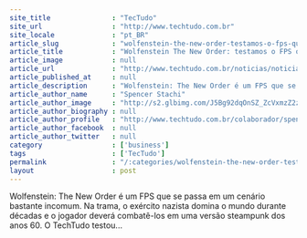 ```yaml
---
site_title               : "TecTudo"
site_url                 : "http://www.techtudo.com.br"
site_locale              : "pt_BR"
article_slug             : "wolfenstein-the-new-order-testamos-o-fps-que-traz-nazistas-steampunks"
article_title            : "Wolfenstein The New Order: testamos o FPS que traz nazistas steampunks"
article_image            : null
article_url              : "http://www.techtudo.com.br/noticias/noticia/2013/06/wolfenstein-new-order-testamos-o-fps-que-traz-nazistas-steampunks.html"
article_published_at     : null
article_description      : "Wolfenstein: The New Order é um FPS que se passa em um cenário bastante incomum. Na trama, o exército nazista domina o mundo durante décadas e o jogador deverá combatê-los em uma versão steampunk dos anos 60. O TechTudo testou..."
article_author_name      : "Spencer Stachi"
article_author_image     : "http://s2.glbimg.com/J5Bg92dqOnSZ_ZcVxmzZ2zaz0GA=/30x30/s2.glbimg.com/8OqdaT3AhpApE9Mp41gywwS3Niw=/140x140/s.glbimg.com/po/tt2/f/original/2013/11/12/spencer_techtudo.jpg"
article_author_biography : null
article_author_profile   : "http://www.techtudo.com.br/colaborador/spencer-stachi.html"
article_author_facebook  : null
article_author_twitter   : null
category                 : ['business']
tags                     : ['TecTudo']
permalink                : "/:categories/wolfenstein-the-new-order-testamos-o-fps-que-traz-nazistas-steampunks/"
layout                   : post
---
```


Wolfenstein: The New Order é um FPS que se passa em um cenário bastante incomum. Na trama, o exército nazista domina o mundo durante décadas e o jogador deverá combatê-los em uma versão steampunk dos anos 60. O TechTudo testou...
